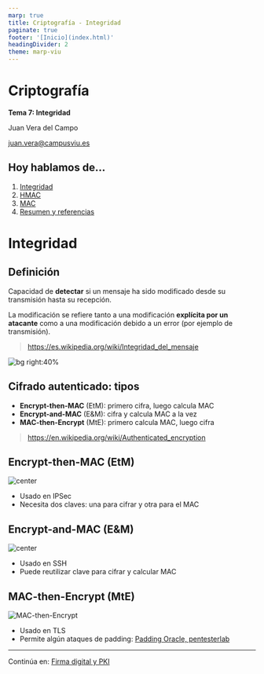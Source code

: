 ```yaml
---
marp: true
title: Criptografía - Integridad
paginate: true
footer: '[Inicio](index.html)'
headingDivider: 2
theme: marp-viu
---
```


<style>
    /* You can add custom style here. VSCode supports this.
    Other editor might need these custom code in
    the YAML header: section: | */
	/* section header { display: none; } */
	/* section footer { display: none; } */
</style>

# Criptografía
<!-- _class: first-slide -->

**Tema 7: Integridad**

Juan Vera del Campo

juan.vera@campusviu.es

## Hoy hablamos de...
<!-- _class: cool-list -->

1. [Integridad](#3)
1. [HMAC](#12)
1. [MAC](#20)
1. [Resumen y referencias](#27)


# Integridad
<!-- _class: lead -->

## Definición

Capacidad de **detectar** si un mensaje ha sido modificado desde su transmisión hasta su recepción.

La modificación se refiere tanto a una modificación **explícita por un atacante** como a una modificación debido a un error (por ejemplo de transmisión). 

> https://es.wikipedia.org/wiki/Integridad_del_mensaje

![bg right:40%](https://upload.wikimedia.org/wikipedia/commons/1/12/Darwin_Hybrid_Tulip_Mutation_2014-05-01.jpg)


## Cifrado autenticado: tipos

- **Encrypt-then-MAC** (EtM): primero cifra, luego calcula MAC 
- **Encrypt-and-MAC** (E&M): cifra y calcula MAC a la vez
- **MAC-then-Encrypt** (MtE): primero calcula MAC, luego cifra

> https://en.wikipedia.org/wiki/Authenticated_encryption

## Encrypt-then-MAC (EtM)
<!-- _class: two-columns -->

![center](https://upload.wikimedia.org/wikipedia/commons/b/b9/Authenticated_Encryption_EtM.png)

- Usado en IPSec
- Necesita dos claves: una para cifrar y otra para el MAC

## Encrypt-and-MAC (E&M)
<!-- _class: two-columns -->

![center](https://upload.wikimedia.org/wikipedia/commons/a/a5/Authenticated_Encryption_EaM.png)

- Usado en SSH
- Puede reutilizar clave para cifrar y calcular MAC

## MAC-then-Encrypt (MtE)
<!-- _class: two-columns -->

![MAC-then-Encrypt](https://upload.wikimedia.org/wikipedia/commons/a/ac/Authenticated_Encryption_MtE.png)

- Usado en TLS
- Permite algún ataques de padding: [Padding Oracle, pentesterlab](https://book.hacktricks.xyz/crypto/padding-oracle-priv)

---
<!-- _class: center -->

Continúa en: [Firma digital y PKI](08-pki.html)
